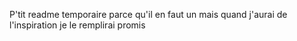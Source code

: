 P'tit readme temporaire parce qu'il en faut un mais quand j'aurai de l'inspiration je le remplirai promis